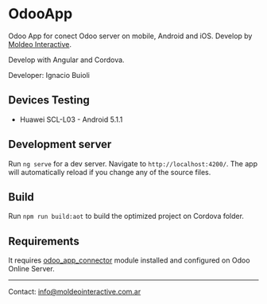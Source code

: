 # OdooApp

Odoo App for conect Odoo server on mobile, Android and iOS. Develop by [Moldeo Interactive](https://www.moldeointeractive.com.ar).

Develop with Angular and Cordova.

Developer: Ignacio Buioli

## Devices Testing

* Huawei SCL-L03 - Android 5.1.1

## Development server

Run `ng serve` for a dev server. Navigate to `http://localhost:4200/`. The app will automatically reload if you change any of the source files.

## Build

Run `npm run build:aot` to build the optimized project on Cordova folder.

## Requirements

It requires [odoo_app_connector](https://github.com/ctmil/odoo_app_connector) module installed and configured on Odoo Online Server.

---

Contact: info@moldeointeractive.com.ar
